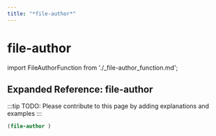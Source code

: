 ```yaml
---
title: "*file-author*"
---
```


# file-author

import FileAuthorFunction from './_file-author_function.md';

<FileAuthorFunction />

## Expanded Reference: file-author

:::tip
TODO: Please contribute to this page by adding explanations and examples
:::

```lisp
(file-author )
```
